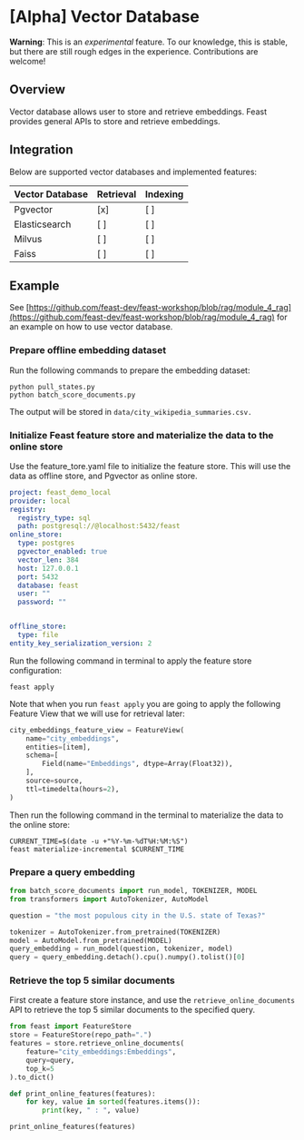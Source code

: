 # [Alpha] Vector Database
**Warning**: This is an _experimental_ feature. To our knowledge, this is stable, but there are still rough edges in the experience. Contributions are welcome!

## Overview
Vector database allows user to store and retrieve embeddings. Feast provides general APIs to store and retrieve embeddings.

## Integration
Below are supported vector databases and implemented features:

| Vector Database | Retrieval | Indexing |
|-----------------|-----------|----------|
| Pgvector        | [x]       | [ ]      |
| Elasticsearch   | [ ]       | [ ]      |
| Milvus          | [ ]       | [ ]      |
| Faiss           | [ ]       | [ ]      |


## Example

See [https://github.com/feast-dev/feast-workshop/blob/rag/module_4_rag](https://github.com/feast-dev/feast-workshop/blob/rag/module_4_rag) for an example on how to use vector database.

### **Prepare offline embedding dataset**
Run the following commands to prepare the embedding dataset:
```shell
python pull_states.py
python batch_score_documents.py
```
The output will be stored in `data/city_wikipedia_summaries.csv.`

### **Initialize Feast feature store and materialize the data to the online store**
Use the feature_tore.yaml file to initialize the feature store. This will use the data as offline store, and Pgvector as online store.

```yaml
project: feast_demo_local
provider: local
registry:
  registry_type: sql
  path: postgresql://@localhost:5432/feast
online_store:
  type: postgres
  pgvector_enabled: true
  vector_len: 384
  host: 127.0.0.1
  port: 5432
  database: feast
  user: ""
  password: ""


offline_store:
  type: file
entity_key_serialization_version: 2
```
Run the following command in terminal to apply the feature store configuration:

```shell
feast apply
```

Note that when you run `feast apply` you are going to apply the following Feature View that we will use for retrieval later:  

```python
city_embeddings_feature_view = FeatureView(
    name="city_embeddings",
    entities=[item],
    schema=[
        Field(name="Embeddings", dtype=Array(Float32)),
    ],
    source=source,
    ttl=timedelta(hours=2),
)
```

Then run the following command in the terminal to materialize the data to the online store:  

```shell  
CURRENT_TIME=$(date -u +"%Y-%m-%dT%H:%M:%S")  
feast materialize-incremental $CURRENT_TIME  
```

### **Prepare a query embedding**
```python
from batch_score_documents import run_model, TOKENIZER, MODEL
from transformers import AutoTokenizer, AutoModel

question = "the most populous city in the U.S. state of Texas?"

tokenizer = AutoTokenizer.from_pretrained(TOKENIZER)
model = AutoModel.from_pretrained(MODEL)
query_embedding = run_model(question, tokenizer, model)
query = query_embedding.detach().cpu().numpy().tolist()[0]
```

### **Retrieve the top 5 similar documents**
First create a feature store instance, and use the `retrieve_online_documents` API to retrieve the top 5 similar documents to the specified query.

```python
from feast import FeatureStore
store = FeatureStore(repo_path=".")
features = store.retrieve_online_documents(
    feature="city_embeddings:Embeddings",
    query=query,
    top_k=5
).to_dict()

def print_online_features(features):
    for key, value in sorted(features.items()):
        print(key, " : ", value)

print_online_features(features)
```